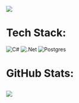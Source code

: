 
[![](https://capsule-render.vercel.app/api?type=waving&color=0:6e88b8,30:96aacd,50:b9c7df,70:96aacd,100:6e88b8&height=170&section=header&text=Hello,%20my%20dear%20friend%20👋🏼&fontSize=32&fontColor=22272e&fontAlignY=30)]()



# Tech Stack:
![C#](https://img.shields.io/badge/c%23-%23239120.svg?style=for-the-badge&logo=csharp&logoColor=white) ![.Net](https://img.shields.io/badge/.NET-5C2D91?style=for-the-badge&logo=.net&logoColor=white)  ![Postgres](https://img.shields.io/badge/postgres-%23316192.svg?style=for-the-badge&logo=postgresql&logoColor=white) 
# GitHub Stats:
![](https://nirzak-streak-stats.vercel.app/?user=bulatruslanovich&theme=cobalt&hide_border=false)<br/>
---
